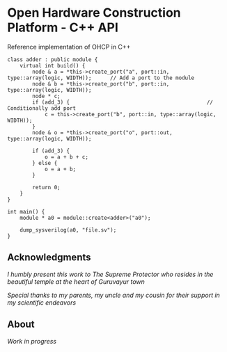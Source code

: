 # Open Hardware Construction Platform - C++ API

Reference implementation of OHCP in C++

    class adder : public module {
        virtual int build() {
            node & a = *this->create_port("a", port::in, type::array(logic, WIDTH));      // Add a port to the module
            node & b = *this->create_port("b", port::in, type::array(logic, WIDTH));
            node * c;
            if (add_3) {                                            // Conditionally add port
                c = this->create_port("b", port::in, type::array(logic, WIDTH));
            }
            node & o = *this->create_port("o", port::out, type::array(logic, WIDTH));
            
            if (add_3) {
                o = a + b + c;
            } else {
                o = a + b;
            }
            
            return 0;
        }
    }
    
    int main() {
        module * a0 = module::create<adder>("a0");
        
        dump_sysverilog(a0, "file.sv");
    }

## Acknowledgments

_I humbly present this work to The Supreme Protector who resides in the beautiful temple at the heart of Guruvayur town_

_Special thanks to my parents, my uncle and my cousin for their support in my scientific endeavors_

## About

*Work in progress*
